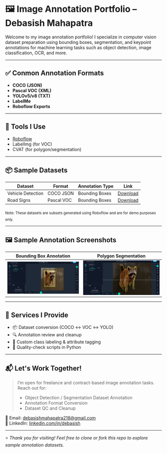 # 🖼️ Image Annotation Portfolio – Debasish Mahapatra

Welcome to my image annotation portfolio! I specialize in computer vision dataset preparation using bounding boxes, segmentation, and keypoint annotations for machine learning tasks such as object detection, image classification, OCR, and more.

---

## ✅ Conmon Annotation Formats

- **COCO (JSON)**
- **Pascal VOC (XML)**
- **YOLOv5/v8 (TXT)**
- **LabelMe**
- **Roboflow Exports**

---

## 🧰 Tools I Use

- [Roboflow](https://roboflow.com/)
- LabelImg (for VOC)
- CVAT (for polygon/segmentation)

---

## 📦 Sample Datasets

| Dataset | Format | Annotation Type | Link |
|--------|--------|------------------|------|
| Vehicle Detection | COCO JSON | Bounding Boxes | [Download](https://github.com/debasishmahapatra/datasets/raw/main/sample-coco.zip) |
| Road Signs | Pascal VOC | Bounding Boxes | [Download](https://github.com/debasishmahapatra/datasets/raw/main/sample-voc.zip) |

<sub>Note: These datasets are subsets generated using Roboflow and are for demo purposes only.</sub>

---

## 🖼️ Sample Annotation Screenshots

| Bounding Box Annotation | Polygon Segmentation |
|-------------------------|----------------------|
| ![bbox](Assets/bounding-box.png) | ![seg](Assets/polygon-mask.png) |

---

## 📜 Services I Provide

- 📦 Dataset conversion (COCO ↔ VOC ↔ YOLO)
- 🔍 Annotation review and cleanup
- 🧠 Custom class labeling & attribute tagging
- 🧪 Quality-check scripts in Python

---

## 📬 Let's Work Together!

> I’m open for freelance and contract-based image annotation tasks.
> Reach out for:
> - Object Detection / Segmentation Dataset Annotation
> - Annotation Format Conversion
> - Dataset QC and Cleanup

📧 Email: debasishmahapatra218@gmail.com  
🔗 LinkedIn: [linkedin.com/in/debasish]([https://linkedin.com/in/debasish](https://www.linkedin.com/in/debasish-mahapatra-161b22237/))  

---

⭐ *Thank you for visiting! Feel free to clone or fork this repo to explore sample annotation datasets.*
